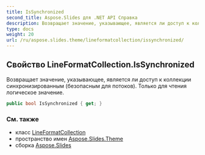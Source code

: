 ```yaml
---
title: IsSynchronized
second_title: Aspose.Slides для .NET API Справка
description: Возвращает значение, указывающее, является ли доступ к коллекции синхронизированным безопасным для потоков. Только для чтения логическое значение.
type: docs
weight: 20
url: /ru/aspose.slides.theme/lineformatcollection/issynchronized/
---
```


## Свойство LineFormatCollection.IsSynchronized

Возвращает значение, указывающее, является ли доступ к коллекции синхронизированным (безопасным для потоков). Только для чтения логическое значение.

```csharp
public bool IsSynchronized { get; }
```

### См. также

* класс [LineFormatCollection](../../lineformatcollection)
* пространство имен [Aspose.Slides.Theme](../../lineformatcollection)
* сборка [Aspose.Slides](../../../)

<!-- DO NOT EDIT: сгенерировано xmldocmd для Aspose.Slides.dll -->